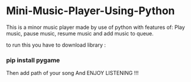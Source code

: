 # Mini-Music-Player-Using-Python

This is a minor music player made by use of python with features of:
Play music, pause music, resume music and add music to queue.


to run this you have to download library : 
<h3> pip install pygame </h3>
Then add path of your song
And ENJOY LISTENING !!!
